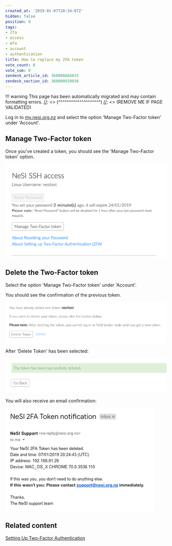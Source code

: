 ```yaml
---
created_at: '2019-01-07T20:34:07Z'
hidden: false
position: 0
tags:
- 2fa
- access
- mfa
- account
- authentication
title: How to replace my 2FA token
vote_count: 0
vote_sum: 0
zendesk_article_id: 360000684635
zendesk_section_id: 360000039036
---
```




[//]: <> (REMOVE ME IF PAGE VALIDATED)
[//]: <> (vvvvvvvvvvvvvvvvvvvv)
!!! warning
    This page has been automatically migrated and may contain formatting errors.
[//]: <> (^^^^^^^^^^^^^^^^^^^^)
[//]: <> (REMOVE ME IF PAGE VALIDATED)

Log in to [my.nesi.org.nz](https://my.nesi.org.nz) and select the option
'Manage Two-Factor token' under 'Account'.

## Manage Two-Factor token

Once you've created a token, you should see the 'Manage Two-Factor
token' option.

![image2018-10-26\_15-36-10.png](../../assets/images/How_to_replace_my_2FA_token.png)

## Delete the Two-Factor token

Select the option 'Manage Two-Factor token' under 'Account'.

You should see the confirmation of the previous token.

![](../../assets/images/How_to_replace_my_2FA_token_0.png)

After 'Delete Token' has been selected:

![](../../assets/images/How_to_replace_my_2FA_token_1.png)

You will also receive an email confirmation:

![](../../assets/images/How_to_replace_my_2FA_token_2.png)

## Related content

[Setting Up Two-Factor
Authentication](https://support.nesi.org.nz/hc/en-gb/articles/360000203075-Setting-Up-Two-Factor-Authentication)